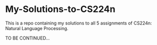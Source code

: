 # My-Solutions-to-CS224n
This is a repo containing my solutions to all 5 assignments of CS224n: Natural Language Processing.


TO BE CONTINUED...

